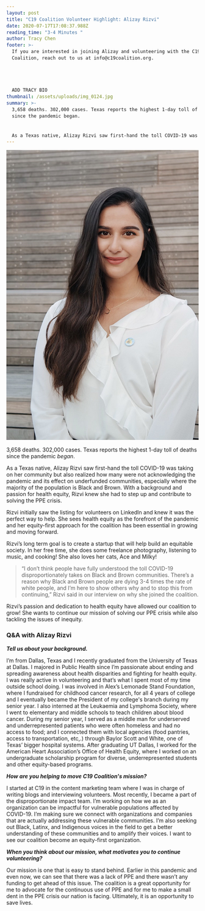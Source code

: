 ```yaml
---
layout: post
title: "C19 Coalition Volunteer Highlight: Alizay Rizvi"
date: 2020-07-17T17:08:37.988Z
reading_time: "3-4 Minutes "
author: Tracy Chen
footer: >-
  If you are interested in joining Alizay and volunteering with the C19
  Coalition, reach out to us at info@c19coalition.org.




  ADD TRACY BIO
thumbnail: /assets/uploads/img_0124.jpg
summary: >-
  3,658 deaths. 302,000 cases. Texas reports the highest 1-day toll of deaths
  since the pandemic began.


  As a Texas native, Alizay Rizvi saw first-hand the toll COVID-19 was taking on her community but also realized how many were not acknowledging the pandemic
---
```

![](/assets/uploads/img_0124.jpg)

3,658 deaths. 302,000 cases. Texas reports the highest 1-day toll of deaths since the pandemic *began*.

As a Texas native, Alizay Rizvi saw first-hand the toll COVID-19 was taking on her community but also realized how many were not acknowledging the pandemic and its effect on underfunded communities, especially where the majority of the population is Black and Brown. With a background and passion for health equity, Rizvi knew she had to step up and contribute to solving the PPE crisis.

Rizvi initially saw the listing for volunteers on LinkedIn and knew it was the perfect way to help. She sees health equity as the forefront of the pandemic and her equity-first approach for the coalition has been essential in growing and moving forward.

Rizvi’s long term goal is to create a startup that will help build an equitable society. In her free time, she does some freelance photography, listening to music, and cooking! She also loves her cats, Ace and Milky!

> “I don’t think people have fully understood the toll COVID-19 disproportionately takes on Black and Brown communities. There’s a reason why Black and Brown people are dying 3-4 times the rate of white people, and I’m here to show others why and to stop this from continuing,” Rizvi said in our interview on why she joined the coalition.

Rizvi’s passion and dedication to health equity have allowed our coalition to grow! She wants to continue our mission of solving our PPE crisis while also tackling the issues of inequity.

### Q&A with Alizay Rizvi

***Tell us about your background.***

I’m from Dallas, Texas and I recently graduated from the University of Texas at Dallas. I majored in Public Health since I’m passionate about ending and spreading awareness about health disparities and fighting for health equity. I was really active in volunteering and that’s what I spent most of my time outside school doing. I was involved in Alex’s Lemonade Stand Foundation, where I fundraised for childhood cancer research, for all 4 years of college and I eventually became the President of my college's branch during my senior year. I also interned at the Leukaemia and Lymphoma Society, where I went to elementary and middle schools to teach children about blood cancer. During my senior year, I served as a middle man for underserved and underrepresented patients who were often homeless and had no access to food; and I connected them with local agencies (food pantries, access to transportation, etc,.) through Baylor Scott and White, one of Texas’ bigger hospital systems. After graduating UT Dallas, I worked for the American Heart Association’s Office of Health Equity, where I worked on an undergraduate scholarship program for diverse, underrepresented students and other equity-based programs. 

***How are you helping to move C19 Coalition's mission?***

I started at C19 in the content marketing team where I was in charge of writing blogs and interviewing volunteers. Most recently, I became a part of the disproportionate impact team. I’m working on how we as an organization can be impactful for vulnerable populations affected by COVID-19. I’m making sure we connect with organizations and companies that are actually addressing these vulnerable communities. I’m also seeking out Black, Latinx, and Indigenous voices in the field to get a better understanding of these communities and to amplify their voices. I want to see our coalition become an equity-first organization.

***When you think about our mission, what motivates you to continue volunteering?***

Our mission is one that is easy to stand behind. Earlier in this pandemic and even now, we can see that there was a lack of PPE and there wasn’t any funding to get ahead of this issue. The coalition is a great opportunity for me to advocate for the continuous use of PPE and for me to make a small dent in the PPE crisis our nation is facing. Ultimately, it is an opportunity to save lives.